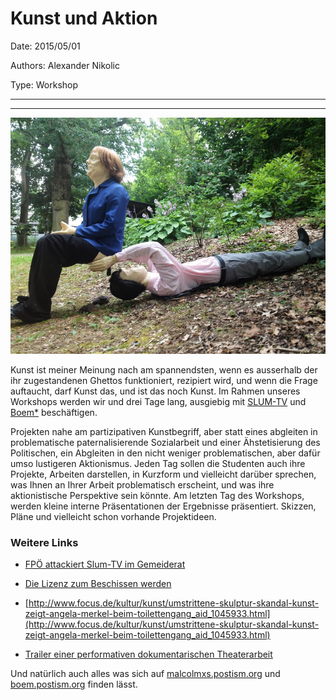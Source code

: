 # Kunst und Aktion

Date: 2015/05/01

Authors: Alexander Nikolic

Type: Workshop

---
---

![](kunst-und-aktion.jpg)

Kunst ist meiner Meinung nach am spannendsten, wenn es ausserhalb der ihr zugestandenen Ghettos funktioniert, rezipiert wird, und wenn die Frage auftaucht, darf Kunst das, und ist das noch Kunst. Im Rahmen unseres Workshops werden wir und drei Tage lang, ausgiebig mit [SLUM-TV](http://www.slum-tv.org/) und [Boem*](http://boem.postism.org/) beschäftigen.

Projekten nahe am partizipativen Kunstbegriff, aber statt eines abgleiten in problematische paternalisierende Sozialarbeit und einer Ähstetisierung des Politischen, ein Abgleiten in den nicht weniger problematischen, aber dafür umso lustigeren Aktionismus. Jeden Tag sollen die Studenten auch ihre Projekte, Arbeiten darstellen, in Kurzform und vielleicht darüber sprechen, was Ihnen an Ihrer Arbeit problematisch erscheint, und was ihre aktionistische Perspektive sein könnte. Am letzten Tag des Workshops, werden kleine interne Präsentationen der Ergebnisse präsentiert. Skizzen, Pläne und vielleicht schon vorhande Projektideen.

### Weitere Links
 
- [FPÖ attackiert Slum-TV im Gemeiderat](http://www.youtube.com/watch?v=zXVkI1hwWT0)
 
- [Die Lizenz zum Beschissen werden](http://www.vice.com/alps/read/european-citizenship-die-lizenz-zum-beschissen-werden-alex-nikolic-michael-kalivoda-angela-merkel)

- [http://www.focus.de/kultur/kunst/umstrittene-skulptur-skandal-kunst-zeigt-angela-merkel-beim-toilettengang_aid_1045933.html](http://www.focus.de/kultur/kunst/umstrittene-skulptur-skandal-kunst-zeigt-angela-merkel-beim-toilettengang_aid_1045933.html)
 
- [Trailer einer performativen dokumentarischen Theaterarbeit](http://boem.postism.org/austrocalypse-now-trailer/)

Und natürlich auch alles was sich auf [malcolmxs.postism.org](http://malcolmxs.postism.org) und [boem.postism.org](http://boem.postism.org) finden lässt.